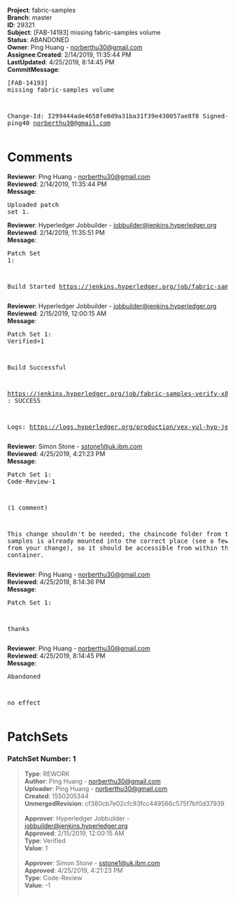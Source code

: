 <strong>Project</strong>: fabric-samples</br><strong>Branch</strong>: master<br><strong>ID</strong>: 29321<br><strong>Subject</strong>: [FAB-14193] missing fabric-samples volume<br><strong>Status</strong>: ABANDONED<br><strong>Owner</strong>: Ping Huang - norberthu30@gmail.com<br><strong>Assignee</strong>:<strong>Created</strong>: 2/14/2019, 11:35:44 PM<br><strong>LastUpdated</strong>: 4/25/2019, 8:14:45 PM<br><strong>CommitMessage</strong>:<br><pre>[FAB-14193] missing fabric-samples volume

Change-Id: I299444ade4658fe0d9a31ba31f39e430057ae8f8
Signed-off-by: ping40 <norberthu30@gmail.com>
</pre><h1>Comments</h1><strong>Reviewer</strong>: Ping Huang - norberthu30@gmail.com<br><strong>Reviewed</strong>: 2/14/2019, 11:35:44 PM<br><strong>Message</strong>: <pre>Uploaded patch set 1.</pre><strong>Reviewer</strong>: Hyperledger Jobbuilder - jobbuilder@jenkins.hyperledger.org<br><strong>Reviewed</strong>: 2/14/2019, 11:35:51 PM<br><strong>Message</strong>: <pre>Patch Set 1:

Build Started https://jenkins.hyperledger.org/job/fabric-samples-verify-x86_64/35/</pre><strong>Reviewer</strong>: Hyperledger Jobbuilder - jobbuilder@jenkins.hyperledger.org<br><strong>Reviewed</strong>: 2/15/2019, 12:00:15 AM<br><strong>Message</strong>: <pre>Patch Set 1: Verified+1

Build Successful 

https://jenkins.hyperledger.org/job/fabric-samples-verify-x86_64/35/ : SUCCESS

Logs: https://logs.hyperledger.org/production/vex-yul-hyp-jenkins-3/fabric-samples-verify-x86_64/35</pre><strong>Reviewer</strong>: Simon Stone - sstone1@uk.ibm.com<br><strong>Reviewed</strong>: 4/25/2019, 4:21:23 PM<br><strong>Message</strong>: <pre>Patch Set 1: Code-Review-1

(1 comment)

This change shouldn't be needed; the chaincode folder from the samples is already mounted into the correct place (see a few lines up from your change), so it should be accessible from within the container.</pre><strong>Reviewer</strong>: Ping Huang - norberthu30@gmail.com<br><strong>Reviewed</strong>: 4/25/2019, 8:14:36 PM<br><strong>Message</strong>: <pre>Patch Set 1:

thanks</pre><strong>Reviewer</strong>: Ping Huang - norberthu30@gmail.com<br><strong>Reviewed</strong>: 4/25/2019, 8:14:45 PM<br><strong>Message</strong>: <pre>Abandoned

no effect</pre><h1>PatchSets</h1><h3>PatchSet Number: 1</h3><blockquote><strong>Type</strong>: REWORK<br><strong>Author</strong>: Ping Huang - norberthu30@gmail.com<br><strong>Uploader</strong>: Ping Huang - norberthu30@gmail.com<br><strong>Created</strong>: 1550205344<br><strong>UnmergedRevision</strong>: cf380cb7e02cfc93fcc449566c575f7bf0d37939<br><br><strong>Approver</strong>: Hyperledger Jobbuilder - jobbuilder@jenkins.hyperledger.org<br><strong>Approved</strong>: 2/15/2019, 12:00:15 AM<br><strong>Type</strong>: Verified<br><strong>Value</strong>: 1<br><br><strong>Approver</strong>: Simon Stone - sstone1@uk.ibm.com<br><strong>Approved</strong>: 4/25/2019, 4:21:23 PM<br><strong>Type</strong>: Code-Review<br><strong>Value</strong>: -1<br><br></blockquote>